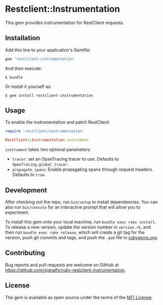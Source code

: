# Restclient::Instrumentation

This gem provides instrumentation for RestClient requests.

## Installation

Add this line to your application's Gemfile:

```ruby
gem 'restclient-instrumentation'
```

And then execute:

    $ bundle

Or install it yourself as:

    $ gem install restclient-instrumentation

## Usage

To enable the instrumentation and patch RestClient:

```ruby
require 'restclient/instrumentation'

RestClient::Instrumentation.instrument
```

`instrument` takes two optional parameters:
- `tracer`: set an OpenTracing tracer to use.
  Defaults to `OpenTracing.global_tracer`.
- `propagate_spans`: Enable propagating spans through request headers.
  Defaults to `true`.

## Development

After checking out the repo, run `bin/setup` to install dependencies. You can also run `bin/console` for an interactive prompt that will allow you to experiment.

To install this gem onto your local machine, run `bundle exec rake install`. To release a new version, update the version number in `version.rb`, and then run `bundle exec rake release`, which will create a git tag for the version, push git commits and tags, and push the `.gem` file to [rubygems.org](https://rubygems.org).

## Contributing

Bug reports and pull requests are welcome on GitHub at https://github.com/signalfx/ruby-restclient-instrumentation.

## License

The gem is available as open source under the terms of the [MIT License](https://opensource.org/licenses/MIT).
